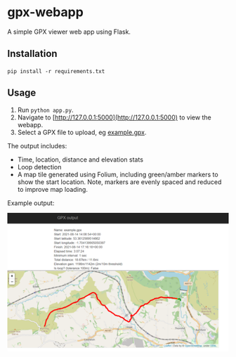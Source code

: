 # gpx-webapp
A simple GPX viewer web app using Flask.

## Installation
`pip install -r requirements.txt`

## Usage
1. Run `python app.py`.
2. Navigate to [http://127.0.0.1:5000](http://127.0.0.1:5000) to view the webapp.
3. Select a GPX file to upload, eg [example.gpx](https://github.com/mikedbjones/gpx-webapp/blob/main/examples/example.gpx).

The output includes:
- Time, location, distance and elevation stats
- Loop detection
- A map tile generated using Folium, including green/amber markers to show the start location. Note, markers are evenly spaced and reduced to improve map loading.

Example output:

![output](https://github.com/mikedbjones/gpx-webapp/blob/main/examples/example.png)
